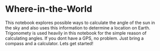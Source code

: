 # Where-in-the-World

This notebook explores possible ways to calculate the angle of the sun in the sky and also uses this information to determine a location on Earth. 
Trigonomety is used heavily in this notebook for the simple reason of calculating angles. If you dont have a GPS, no problem. Just bring a compass and a calculator. 
Lets get started!

